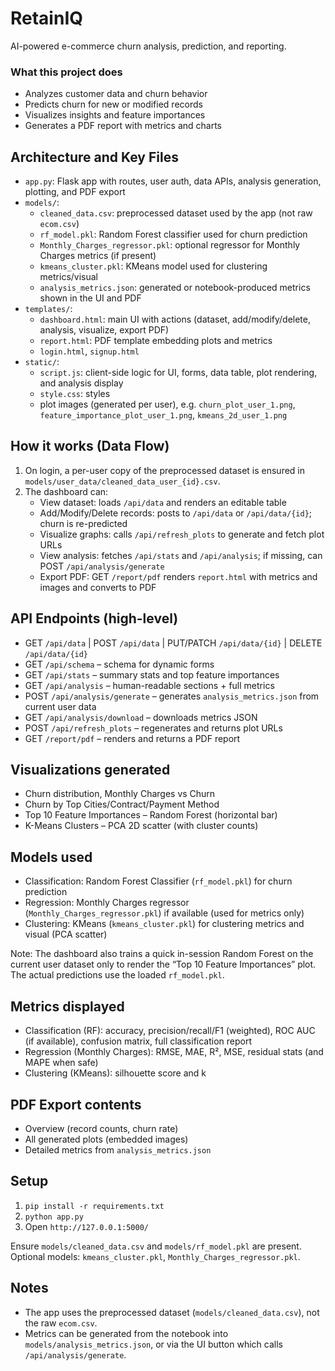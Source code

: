 # RetainIQ
AI-powered e-commerce churn analysis, prediction, and reporting.

### What this project does
- Analyzes customer data and churn behavior
- Predicts churn for new or modified records
- Visualizes insights and feature importances
- Generates a PDF report with metrics and charts

## Architecture and Key Files
- `app.py`: Flask app with routes, user auth, data APIs, analysis generation, plotting, and PDF export
- `models/`:
  - `cleaned_data.csv`: preprocessed dataset used by the app (not raw `ecom.csv`)
  - `rf_model.pkl`: Random Forest classifier used for churn prediction
  - `Monthly_Charges_regressor.pkl`: optional regressor for Monthly Charges metrics (if present)
  - `kmeans_cluster.pkl`: KMeans model used for clustering metrics/visual
  - `analysis_metrics.json`: generated or notebook-produced metrics shown in the UI and PDF
- `templates/`:
  - `dashboard.html`: main UI with actions (dataset, add/modify/delete, analysis, visualize, export PDF)
  - `report.html`: PDF template embedding plots and metrics
  - `login.html`, `signup.html`
- `static/`:
  - `script.js`: client-side logic for UI, forms, data table, plot rendering, and analysis display
  - `style.css`: styles
  - plot images (generated per user), e.g. `churn_plot_user_1.png`, `feature_importance_plot_user_1.png`, `kmeans_2d_user_1.png`

## How it works (Data Flow)
1) On login, a per-user copy of the preprocessed dataset is ensured in `models/user_data/cleaned_data_user_{id}.csv`.
2) The dashboard can:
   - View dataset: loads `/api/data` and renders an editable table
   - Add/Modify/Delete records: posts to `/api/data` or `/api/data/{id}`; churn is re-predicted
   - Visualize graphs: calls `/api/refresh_plots` to generate and fetch plot URLs
   - View analysis: fetches `/api/stats` and `/api/analysis`; if missing, can POST `/api/analysis/generate`
   - Export PDF: GET `/report/pdf` renders `report.html` with metrics and images and converts to PDF

## API Endpoints (high-level)
- GET `/api/data` | POST `/api/data` | PUT/PATCH `/api/data/{id}` | DELETE `/api/data/{id}`
- GET `/api/schema` – schema for dynamic forms
- GET `/api/stats` – summary stats and top feature importances
- GET `/api/analysis` – human-readable sections + full metrics
- POST `/api/analysis/generate` – generates `analysis_metrics.json` from current user data
- GET `/api/analysis/download` – downloads metrics JSON
- POST `/api/refresh_plots` – regenerates and returns plot URLs
- GET `/report/pdf` – renders and returns a PDF report

## Visualizations generated
- Churn distribution, Monthly Charges vs Churn
- Churn by Top Cities/Contract/Payment Method
- Top 10 Feature Importances – Random Forest (horizontal bar)
- K-Means Clusters – PCA 2D scatter (with cluster counts)

## Models used
- Classification: Random Forest Classifier (`rf_model.pkl`) for churn prediction
- Regression: Monthly Charges regressor (`Monthly_Charges_regressor.pkl`) if available (used for metrics only)
- Clustering: KMeans (`kmeans_cluster.pkl`) for clustering metrics and visual (PCA scatter)

Note: The dashboard also trains a quick in-session Random Forest on the current user dataset only to render the “Top 10 Feature Importances” plot. The actual predictions use the loaded `rf_model.pkl`.

## Metrics displayed
- Classification (RF): accuracy, precision/recall/F1 (weighted), ROC AUC (if available), confusion matrix, full classification report
- Regression (Monthly Charges): RMSE, MAE, R², MSE, residual stats (and MAPE when safe)
- Clustering (KMeans): silhouette score and k

## PDF Export contents
- Overview (record counts, churn rate)
- All generated plots (embedded images)
- Detailed metrics from `analysis_metrics.json`

## Setup
1) `pip install -r requirements.txt`
2) `python app.py`
3) Open `http://127.0.0.1:5000/`

Ensure `models/cleaned_data.csv` and `models/rf_model.pkl` are present. Optional models: `kmeans_cluster.pkl`, `Monthly_Charges_regressor.pkl`.

## Notes
- The app uses the preprocessed dataset (`models/cleaned_data.csv`), not the raw `ecom.csv`.
- Metrics can be generated from the notebook into `models/analysis_metrics.json`, or via the UI button which calls `/api/analysis/generate`.
